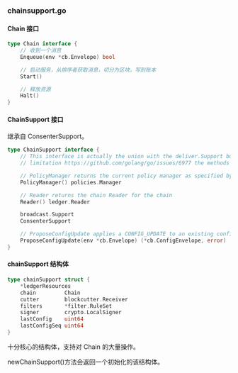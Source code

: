 ### chainsupport.go
#### Chain 接口

```go
type Chain interface {
	// 收到一个消息
	Enqueue(env *cb.Envelope) bool

	// 启动服务，从排序者获取消息，切分为区块，写到账本
	Start()

	// 释放资源
	Halt()
}
```

#### ChainSupport 接口

继承自 ConsenterSupport。

```go
type ChainSupport interface {
	// This interface is actually the union with the deliver.Support but because of a golang
	// limitation https://github.com/golang/go/issues/6977 the methods must be explicitly declared

	// PolicyManager returns the current policy manager as specified by the chain config
	PolicyManager() policies.Manager

	// Reader returns the chain Reader for the chain
	Reader() ledger.Reader

	broadcast.Support
	ConsenterSupport

	// ProposeConfigUpdate applies a CONFIG_UPDATE to an existing config to produce a *cb.ConfigEnvelope
	ProposeConfigUpdate(env *cb.Envelope) (*cb.ConfigEnvelope, error)
}
```



#### chainSupport 结构体

```go
type chainSupport struct {
	*ledgerResources
	chain         Chain
	cutter        blockcutter.Receiver
	filters       *filter.RuleSet
	signer        crypto.LocalSigner
	lastConfig    uint64
	lastConfigSeq uint64
}
```

十分核心的结构体，支持对 Chain 的大量操作。

newChainSupport()方法会返回一个初始化的该结构体。